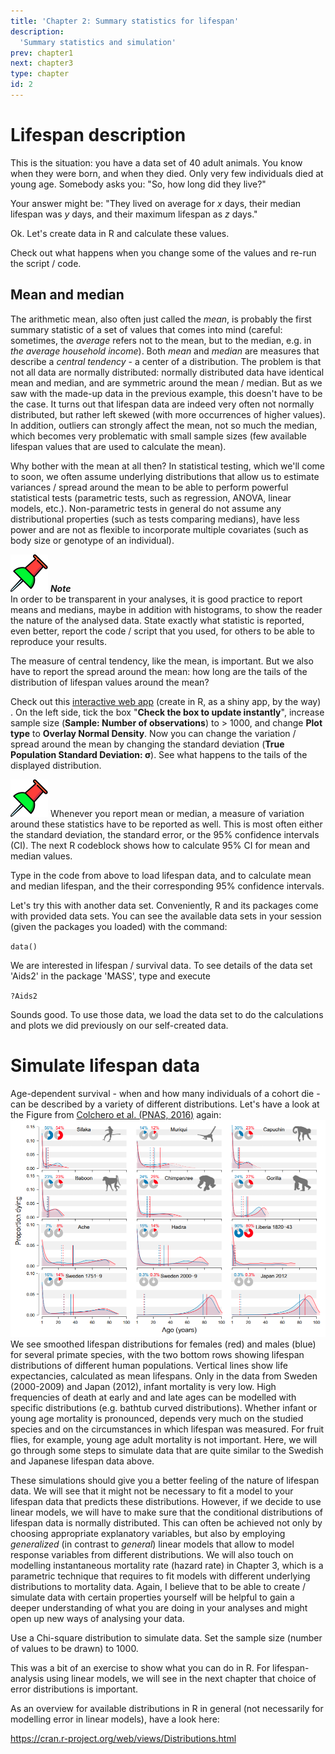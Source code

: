 ```yaml
---
title: 'Chapter 2: Summary statistics for lifespan'
description:
  'Summary statistics and simulation'
prev: chapter1
next: chapter3
type: chapter
id: 2
---
```


<exercise id="1" title="Getting started: Mean, median, maximum lifespan">

# Lifespan description 

This is the situation: you have a data set of 40 adult animals. You know when they were born, and when they died. Only very few individuals died at young age. Somebody asks you: "So, how long did they live?"

Your answer might be: "They lived on average for *x* days, their median lifespan was *y* days, and their maximum lifespan as *z* days."

Ok. Let's create data in R and calculate these values.

<codeblock id="2">
Check out what happens when you change some of the values and re-run the script / code.
</codeblock>


## Mean and median

The arithmetic mean, also often just called the *mean*, is probably the first summary statistic of a set of values that comes into mind (careful: sometimes, the *average* refers not to the mean, but to the median, e.g. in *the average household income*). Both *mean* and *median* are measures that describe a *central tendency* - a center of a distribution. The problem is that not all data are normally distributed: normally distributed data have identical mean and median, and are symmetric around the mean / median. But as we saw with the made-up data in the previous example, this doesn't have to be the case. It turns out that lifespan data are indeed very often not normally distributed, but rather left skewed (with more occurrences of higher values). In addition, outliers can strongly affect the mean, not so much the median, which becomes very problematic with small sample sizes (few available lifespan values that are used to calculate the mean).

Why bother with the mean at all then? In statistical testing, which we'll come to soon, we often assume underlying distributions that allow us to estimate variances / spread around the mean to be able to perform powerful statistical tests (parametric tests, such as regression, ANOVA, linear models, etc.). Non-parametric tests in general do not assume any distributional properties (such as tests comparing medians), have less power and are not as flexible to incorporate multiple covariates (such as body size or genotype of an individual).

![](https://github.com/ZajitschekTeam/lifespananalysis/blob/master/images/pushpin.svg?raw=true) ***Note***   
In order to be transparent in your analyses, it is good practice to report means and medians, maybe in addition with histograms, to show the reader the nature of the analysed data. State exactly what statistic is reported, even better, report the code / script that you used, for others to be able to reproduce your results.

The measure of central tendency, like the mean, is important. But we also have to report the spread around the mean: how long are the tails of the distribution of lifespan values around the mean?

Check out this [interactive web app](https://shiny.abdn.ac.uk/Stats/apps/app_normal/) (create in R, as a shiny app, by the way) . On the left side, tick the box "**Check the box to update instantly**", increase sample size (**Sample: Number of observations**) to > 1000, and change **Plot type** to **Overlay Normal Density**. Now you can change the variation / spread around the mean by changing the standard deviation (**True Population Standard Deviation: σ**). See what happens to the tails of the displayed distribution.

![](https://github.com/ZajitschekTeam/lifespananalysis/blob/master/images/pushpin.svg?raw=true) 
Whenever you report mean or median, a measure of variation around these statistics have to be reported as well. This is most often either the standard deviation, the standard error, or the 95% confidence intervals (CI). The next R codeblock shows how to calculate 95% CI for mean and median values.

<codeblock id="3">
Type in the code from above to load lifespan data, and to calculate mean and median lifespan, and the their corresponding 95% confidence intervals.
</codeblock>

Let's try this with another data set. Conveniently, R and its packages come with provided data sets. You can see the available data sets in your session (given the packages you loaded) with the command:

<code>data()</code>

We are interested in lifespan / survival data. To see details of the data set 'Aids2' in the package 'MASS', type and execute

<code>?Aids2</code>

Sounds good. To use those data, we load the data set to do the calculations and plots we did previously on our self-created data.

<codeblock id="4">
</codeblock>

</exercise>

<exercise id="2" title="Lifespan distributions and how to simulate data">

# Simulate lifespan data 

Age-dependent survival - when and how many individuals of a cohort die - can be described by a variety of different distributions. Let's have a look at the Figure from [Colchero et al. (PNAS, 2016)](https://doi.org/10.1073/pnas.1612191113) again:
![](https://github.com/ZajitschekTeam/lifespananalysis/blob/master/images/ColcheroPNAS2016.png?raw=true) 
We see smoothed lifespan distributions for females (red) and males (blue) for several primate species, with the two bottom rows showing lifespan distributions of different human populations. Vertical lines show life expectancies, calculated as mean lifespans. Only in the data from Sweden (2000-2009) and Japan (2012), infant mortality is very low. High frequencies of death at early and and late ages can be modelled with specific distributions (e.g. bathtub curved distributions). Whether infant or young age mortality is pronounced, depends very much on the studied species and on the circumstances in which lifespan was measured. For fruit flies, for example, young age adult mortality is not important. Here, we will go through some steps to simulate data that are quite similar to the Swedish and Japanese lifespan data above.

These simulations should give you a better feeling of the nature of lifespan data. We will see that it might not be necessary to fit a model to your lifespan data that predicts these distributions. However, if we decide to use linear models, we will have to make sure that the conditional distributions of lifespan data is normally distributed. This can often be achieved not only by choosing appropriate explanatory variables, but also by employing *generalized* (in contrast to *general*) linear models that allow to model response variables from different distributions. We will also touch on modelling instantaneous mortality rate (hazard rate) in Chapter 3, which is a parametric technique that requires to fit models with different underlying distributions to mortality data. Again, I believe that to be able to create / simulate data with certain properties yourself will be helpful to gain a deeper understanding of what you are doing in your analyses and might open up new ways of analysing your data.

<codeblock id="5">
Use a Chi-square distribution to simulate data. Set the sample size (number of values to be drawn) to 1000.
</codeblock>

This was a bit of an exercise to show what you can do in R. For lifespan-analysis using linear models, we will see in the next chapter that choice of error distributions is important.

As an overview for available distributions in R in general (not necessarily for modelling error in linear models), have a look here:

https://cran.r-project.org/web/views/Distributions.html

